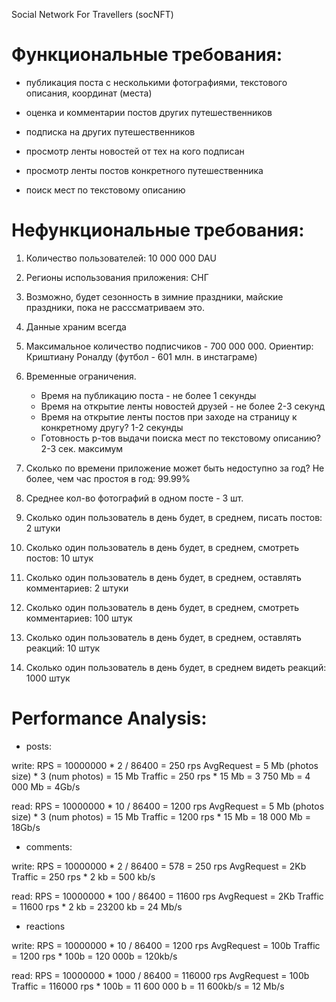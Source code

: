 Social Network For Travellers (socNFT)

# Функциональные требования:

- публикация поста с несколькими фотографиями, текстового описания, координат (места)
- оценка и комментарии постов других путешественников
- подписка на других путешественников

- просмотр ленты новостей от тех на кого подписан
- просмотр ленты постов конкретного путешественника

- поиск мест по текстовому описанию


# Нефункциональные требования:

1) Количество пользователей: 10 000 000 DAU
3) Регионы использования приложения: СНГ
4) Возможно, будет сезонность в зимние праздники, майские праздники, пока не расссматриваем это.
5) Данные храним всегда
6) Максимальное количество подписчиков - 700 000 000. Ориентир: Криштиану Роналду (футбол - 601 млн. в инстаграме)
7) Временные ограничения. 
	- Время на публикацию поста - не более 1 секунды
	- Время на открытие ленты новостей друзей - не более 2-3 секунд
	- Время на открытие ленты постов при заходе на страницу к конкретному другу? 1-2 секунды
	- Готовность р-тов выдачи поиска мест по текстовому описанию? 2-3 сек. максимум
8) Сколько по времени приложение может быть недоступно за год? Не более, чем час простоя в год: 99.99%
9) Среднее кол-во фотографий в одном посте - 3 шт.

10) Сколько один пользователь в день будет, в среднем, писать постов: 2 штуки
11) Сколько один пользователь в день будет, в среднем, смотреть постов: 10 штук
12) Сколько один пользователь в день будет, в среднем, оставлять комментариев: 2 штуки
13) Сколько один пользователь в день будет, в среднем, смотреть комментариев: 100 штук
14) Сколько один пользователь в день будет, в среднем, оставлять реакций: 10 штук
15) Сколько один пользователь в день будет, в среднем видеть реакций: 1000 штук



# Performance Analysis:

- posts:

write:
RPS = 10000000 * 2 / 86400 = 250 rps
AvgRequest = 5 Mb (photos size) * 3 (num photos) = 15 Mb
Traffic = 250 rps * 15 Mb = 3 750 Mb = 4 000 Mb = 4Gb/s

read:
RPS = 10000000 * 10 / 86400 = 1200 rps
AvgRequest = 5 Mb (photos size) * 3 (num photos) = 15 Mb
Traffic = 1200 rps * 15 Mb = 18 000 Mb = 18Gb/s

- comments:

write:
RPS = 10000000 * 2 / 86400 = 578 = 250 rps
AvgRequest = 2Kb
Traffic = 250 rps * 2 kb = 500 kb/s

read:
RPS = 10000000 * 100 / 86400 = 11600 rps
AvgRequest = 2Kb
Traffic = 11600 rps * 2 kb = 23200 kb = 24 Mb/s

- reactions

write:
RPS = 10000000 * 10 / 86400 = 1200 rps
AvgRequest = 100b
Traffic = 1200 rps * 100b = 120 000b = 120kb/s

read:
RPS = 10000000 * 1000 / 86400 = 116000 rps
AvgRequest = 100b
Traffic = 116000 rps * 100b = 11 600 000 b = 11 600kb/s = 12 Mb/s